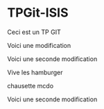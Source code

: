 # TPGit-ISIS
Ceci est un TP GIT

Voici une modification

Voici une seconde modification

Vive les hamburger

chausette mcdo

Voici une seconde modification
